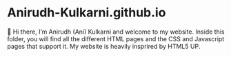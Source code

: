 # Anirudh-Kulkarni.github.io


👋 Hi there, I’m Anirudh (Ani) Kulkarni and welcome to my website. Inside this folder, you will find all the different HTML pages and the CSS and Javascript pages
that support it. My website is heavily insprired by HTML5 UP.
